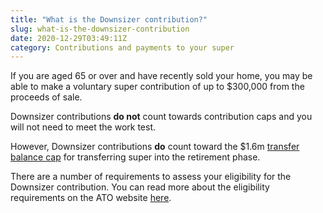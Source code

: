 ```yaml
---
title: "What is the Downsizer contribution?"
slug: what-is-the-downsizer-contribution
date: 2020-12-29T03:49:11Z
category: Contributions and payments to your super
---
```


If you are aged 65 or over and have recently sold your home, you may be able to make a voluntary super contribution of up to $300,000 from the proceeds of sale.

Downsizer contributions **do not** count towards contribution caps and you will not need to meet the work test. 

However, Downsizer contributions **do** count toward the $1.6m [transfer balance cap](https://www.ato.gov.au/individuals/super/withdrawing-and-using-your-super/transfer-balance-cap/) for transferring super into the retirement phase.

There are a number of requirements to assess your eligibility for the Downsizer contribution. You can read more about the eligibility requirements on the ATO website [here](https://www.ato.gov.au/Individuals/Super/Growing-your-super/Adding-to-your-super/Downsizing-contributions-into-superannuation/).
